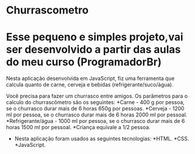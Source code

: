 # Churrascometro

# Esse pequeno e simples projeto,vai ser desenvolvido a partir das aulas do meu curso (ProgramadorBr)
Nesta aplicação desenvolvida em JavaScript, fiz uma ferramenta que calcula quanto de carne, cerveja e bebidas (refrigerante/suco/água).

 Você precisa para fazer um churrasco entre amigos.
 Os parâmetros para o calculo do churrascômetro são os seguintes: 
 *Carne - 400 g por pessoa, se o churrasco durar mais de 6 horas 650g por pessoas. 
 *Cerveja - 1200 ml por pessoa, se o churrasco durar mais de 6 horas 2000 ml por pessoal.
 *Refrigerante/água - 1000 ml por pessoa, se o churrasco durar mais de 6 horas 1500 ml por pessoal. 
 *Criança equivale a 1/2 pessoa.

-  Nesta aplicação foram usados as seguintes tecnologias: *HTML. *CSS. *JavaScript.

